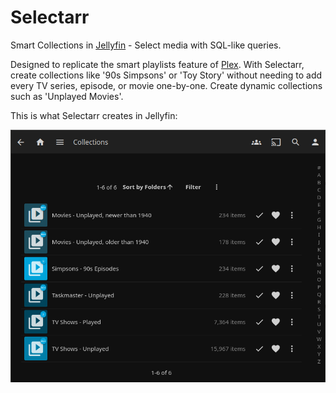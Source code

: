 # Selectarr

Smart Collections in [Jellyfin](https://jellyfin.org/) - Select media with SQL-like queries.

Designed to replicate the smart playlists feature of [Plex](https://www.plex.tv/). With Selectarr, create collections like '90s Simpsons' or 'Toy Story' without needing to add every TV series, episode, or movie one-by-one. Create dynamic collections such as 'Unplayed Movies'.

This is what Selectarr creates in Jellyfin:

![Collections in Jellyfin](img/Collections%20in%20Jellyfin.png)
